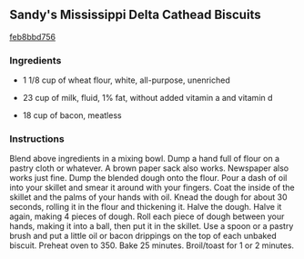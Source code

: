 ## Sandy's Mississippi Delta Cathead Biscuits

[feb8bbd756](http://www.food.com/recipe/sandys-mississippi-delta-cathead-biscuits-14566)

### Ingredients

 - 1 1/8 cup of wheat flour, white, all-purpose, unenriched

 - 23 cup of milk, fluid, 1% fat, without added vitamin a and vitamin d

 - 18 cup of bacon, meatless

### Instructions

Blend above ingredients in a mixing bowl. Dump a hand full of flour on a pastry cloth or whatever. A brown paper sack also works. Newspaper also works just fine. Dump the blended dough onto the flour. Pour a dash of oil into your skillet and smear it around with your fingers. Coat the inside of the skillet and the palms of your hands with oil. Knead the dough for about 30 seconds, rolling it in the flour and thickening it. Halve the dough. Halve it again, making 4 pieces of dough. Roll each piece of dough between your hands, making it into a ball, then put it in the skillet. Use a spoon or a pastry brush and put a little oil or bacon drippings on the top of each unbaked biscuit. Preheat oven to 350. Bake 25 minutes. Broil/toast for 1 or 2 minutes.